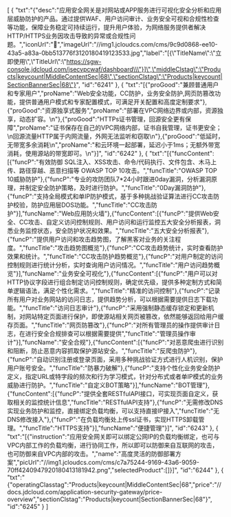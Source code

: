 [
	{
		"txt":"{\"desc\":\"应用安全网关是对网站或APP服务进行可视化安全分析和应用层威胁防护的产品。通过提供WAF、用户访问审计、业务安全可视和合规性检查等功能，保障业务稳定可持续运行，提升用户体验，为网络服务提供者解决HTTP/HTTPS业务因攻击导致的异常或合规性问题。\",\"iconUrl\":\"\",\"imageUrl\":\"//img1.jcloudcs.com/cms/9c9d0868-ee10-43a5-a83a-0bb513776f3120180419123533.jpg\",\"label\":\"[{\\\"TitleName\\\":\\\"立即使用\\\",\\\"TitleUrl\\\":\\\"https://sgw-console.jdcloud.com/jsecvpcwaf/dashboard\\\"}]\",\"middleClstag\":\"Products|keycount|MiddleContentSec|68\",\"sectionClstag\":\"Products|keycount|SectionBannerSec|68\"}",
		"id":"6241"
	},
	{
		"txt":"[{\"proGood\":\"兼顾普通用户和专家用户\",\"proName\":\"Web安全功能，CC防护，业务安全防护,网页防篡改功能，提供普通用户模式和专家配置模式，可满足开关配置和高度定制要求\"},{\"proGood\":\"资源独享式服务\",\"proName\":\"部署在VPC网络边界或内部，资源独享，动态扩容。\\n\"},{\"proGood\":\"HTTPs证书管理，回源安全更有保障\",\"proName\":\"证书保存在自己的VPC网络内部，证书自我管理，证书更安全；\\n回源流量HTTP属于内网流量，外网无法监听和窃取\\n\"},{\"proGood\":\"低延时，无带宽多余消耗\\n\",\"proName\":\"和云环境一起部署，延迟小于1ms；无额外带宽消耗，使用源站的带宽即可。\\n\"}]",
		"id":"6242"
	},
	{
		"txt":"[{\"funcContent\":[{\"funcP\":\"有效防御 SQL注入、XSS攻击、命令/代码执行、文件包含、木马上传、路径穿越、恶意扫描等 OWASP TOP 10攻击。\",\"funcTitle\":\"OWASP TOP 10威胁防护\"},{\"funcP\":\"专业的攻防团队7*24小时跟进0day漏洞，分析漏洞原理，并制定安全防护策略，及时进行防护。\",\"funcTitle\":\"0Day漏洞防护\"},{\"funcP\":\"支持全局模式和单IP防护模式，基于多种挑战验证算法进行CC攻击防护校验，防护应用层DOS功能。\",\"funcTitle\":\"CC攻击防护\"}],\"funcName\":\"Web应用防火墙\"},{\"funcContent\":[{\"funcP\":\"提供Web安全、CC攻击、自定义访问控制规则、用户访问和运行监控五大安全分析报表，洞悉业务监控状态，安全防护状况和效果。\",\"funcTitle\":\"五大安全分析报表\"},{\"funcP\":\"提供用户访问和攻击趋势图，了解黑客对业务的关注程度。\",\"funcTitle\":\"攻击趋势图概览\"},{\"funcP\":\"CC攻击趋势统计，实时查看防护效果和统计。\",\"funcTitle\":\"CC攻击防护趋势概览\"},{\"funcP\":\"对用户制定的访问控制规则进行统计分析，实时查询用户访问情况。\",\"funcTitle\":\"用户访问趋势概览\"}],\"funcName\":\"业务安全可视化\"},{\"funcContent\":[{\"funcP\":\"用户可以对HTTP协议字段进行组合制定访问控制规则，确定优先级，提供多种定制方式和简单逻辑语法，满足个性化需求。\",\"funcTitle\":\"精准的访问控制\"},{\"funcP\":\"记录所有用户对业务网站的访问日志，提供趋势分析，可以根据需要提供日志下载功能。\",\"funcTitle\":\"访问日志审计\"},{\"funcP\":\"采用强制静态缓存锁定和更新机制，对网站特定页面进行保护，即使源站相关网页被篡改，依然能够返回给用户缓存页面。\",\"funcTitle\":\"网页防篡改\"},{\"funcP\":\"对所有管理员的操作提供审计日志，在进行安全合规排查可以根据需要提供\",\"funcTitle\":\"管理员操作审计\"}],\"funcName\":\"安全合规\"},{\"funcContent\":[{\"funcP\":\"对恶意爬虫进行识别和阻断，防止恶意内容抓取保护源站安全。\",\"funcTitle\":\"反爬虫防护\"},{\"funcP\":\"自动识别注册或登录页面，采用多种挑战验证方式进行人机识别，保护用户账号安全。\",\"funcTitle\":\"防暴力破解\"},{\"funcP\":\"支持个性化业务安全防护定义，指定URL或特字段的频次和行为学习模式，针对分布式或者单IP模式的业务威胁进行防护。\",\"funcTitle\":\"自定义BOT策略\"}],\"funcName\":\"BOT管理\"},{\"funcContent\":[{\"funcP\":\"提供全套RESTfulAPI接口，可实现页面自定义，获取相关的监控统计信息\",\"funcTitle\":\"RESTfulAPI支持\"},{\"funcP\":\"无需修改DNS实现业务防护和监控，直接绑定负载均衡，可以支持直接IP接入\",\"funcTitle\":\"无DNS修改接入\"},{\"funcP\":\"在负载均衡处上传ssl证书，实现HTTPS卸载管理。\",\"funcTitle\":\"HTTPS支持\"}],\"funcName\":\"便捷管理\"}]",
		"id":"6243"
	},
	{
		"txt":"[{\"instruction\":\"应用安全网关即可以绑定公网IP的负载均衡绑定，也可与VPC内部工作的负载均衡，进行协同工作，所以即可以防御来自互联网的攻击，也可防御来自VPC内部的攻击。\",\"name\":\"高度灵活的防御部署方案\",\"picUrl\":\"//img1.jcloudcs.com/cms/c7a75244-9169-43a6-9059-70ff4240947920180413181942.png\",\"selectedProduct\":[]}]",
		"id":"6244"
	},
	{
		"txt":"{\"operatingClasstag\":\"Products|keycount|MiddleContentSec|68\",\"price\":\"//docs.jdcloud.com/application-security-gateway/price-overview\",\"sectionClstag\":\"Products|keycount|SectionBannerSec|68\"}",
		"id":"6245"
	}
]